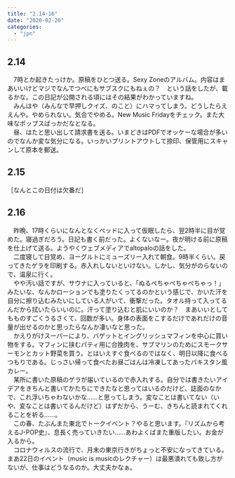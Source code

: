 ```yaml
---
title: "2.14-16"
date: "2020-02-20"
categories: 
  - "jpn"
---
```


## 2.14

　7時とか起きたっけか。原稿をひとつ送る。Sexy Zoneのアルバム。内容はまあいいけどマジでなんでつべにもサブスクにもねぇの？　という話をしたが、載るかな。この日記が公開される頃にはその結果がわかっていますね。  
　みんはや（みんなで早押しクイズ、のこと）にハマってしまう。どうしたらええんや。やめられない。気合でやめる。New Music Fridayをチェック。また大味なポップスばっかだなとなる。  
　昼、はたと思い出して請求書を送る。いまどきはPDFでオッケーな場合が多いのでなんか変な気分になる。いっかいプリントアウトして捺印、保管用にスキャンして原本を郵送。

## 2.15

［なんとこの日付は欠番だ］

## 2.16

　昨晩、17時くらいになんとなくベッドに入って仮眠したら、翌2時半に目が覚めた。寝過ぎだろう。日記も書く前だった。よくないなー。夜が明ける前に原稿を仕上げて送る。ようやくウェブメディアでaltopaloの話をした。  
　二度寝して目覚め、ヨーグルトにミューズリー入れて朝食。9時半くらい。戻ってきたゲラを印刷する。赤入れしないといけない。しかし、気分がのらないので、温泉に行く。  
　やや汚い話ですが、サウナに入っていると、「ぬるぺちゃぺちゃぺちゃっ！」みたいな、なんかローションでも塗りたくってるのかという感じで、かいた汗を自分に擦り込むみたいにしている人がいて、衝撃だった。タオル持って入ってるんだから拭いたらいいのに。汗って塗り込むと肌にいいのか？　まあいいとしてもものすごくうるさくて、回数が多い。身体の表面をこするだけであれだけの音量が出せるのかと思ったらなんか凄いなと思った。  
　かえりがけスーパーにより、バゲットとイングリッシュマフィンを中心に買い物をする。マフィンに挟むパティ用に合挽肉を、サブマリンのためにスモークサーモンとカット野菜を買う。とはいえすぐ食べるのではなく、明日以降に食べるつもりである。じっさい帰って食べたお昼ごはんは冷凍してあったパキスタン風カレー。  
　某所に書いた原稿のゲラが届いているので赤入れする。自分では書きたいアイデアをきちんと書いてかたちにできたなと思ってはいるのだけど、誌面のなかで、これ浮いちゃわないかな……と思ってしまう。変なことは書いてない（いや、変なことは書いてるんだけど）はずだから、うーむ、きちんと読まれてくれることを祈る……。  
　この春、たぶんまた東北でトークイベント？やると思います。『リズムから考えるJ-POP史』、息長く売っていきたい……あわよくばまた重版したい。お金が入るから。  
　コロナウィルスの流行で、月末の東京行きがちょっと不安になってきている。まあ22日のイベント（music is musicのレクチャー）は最悪潰れても致し方がないが、仕事はどうなるのか。大丈夫かなぁ。
